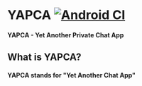 # YAPCA [![Android CI](https://github.com/ElectroBoy404NotFound/YAPCA/actions/workflows/android.yml/badge.svg)](https://github.com/ElectroBoy404NotFound/YAPCA/actions/workflows/android.yml)
#### YAPCA - Yet Another Private Chat App
## What is YAPCA?
#### YAPCA stands for "Yet Another Chat App"
